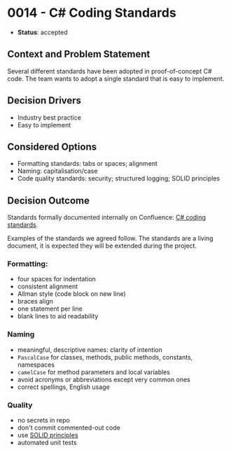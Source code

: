 # 0014 - C# Coding Standards

* **Status**: accepted

## Context and Problem Statement

Several different standards have been adopted in proof-of-concept C# code. The team
wants to adopt a single standard that is easy to implement.

## Decision Drivers

- Industry best practice
- Easy to implement

## Considered Options

- Formatting standards: tabs or spaces; alignment
- Naming: capitalisation/case
- Code quality standards: security; structured logging; SOLID principles

## Decision Outcome

Standards formally documented internally on Confluence: [C# coding standards](https://dfedigital.atlassian.net/wiki/spaces/EYQB/pages/4364075045/C+coding+standards).

Examples of the standards we agreed follow. The standards are a living document, it is expected they will be
extended during the project.

### Formatting:
- four spaces for indentation
- consistent alignment
- Allman style (code block on new line)
- braces align
- one statement per line
- blank lines to aid readability

### Naming
- meaningful, descriptive names: clarity of intention
- `PascalCase` for classes, methods, public methods, constants, namespaces
- `camelCase` for method parameters and local variables
- avoid acronyms or abbreviations except very common ones
- correct spellings, English usage

### Quality
- no secrets in repo
- don't commit commented-out code
- use [SOLID principles](https://en.wikipedia.org/wiki/SOLID)
- automated unit tests